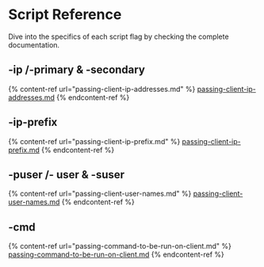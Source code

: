 # Script Reference

Dive into the specifics of each script flag by checking the complete documentation.

## -ip /-primary & -secondary

{% content-ref url="passing-client-ip-addresses.md" %}
[passing-client-ip-addresses.md](passing-client-ip-addresses.md)
{% endcontent-ref %}

## -ip-prefix

{% content-ref url="passing-client-ip-prefix.md" %}
[passing-client-ip-prefix.md](passing-client-ip-prefix.md)
{% endcontent-ref %}

## -puser /- user & -suser

{% content-ref url="passing-client-user-names.md" %}
[passing-client-user-names.md](passing-client-user-names.md)
{% endcontent-ref %}

## -cmd

{% content-ref url="passing-command-to-be-run-on-client.md" %}
[passing-command-to-be-run-on-client.md](passing-command-to-be-run-on-client.md)
{% endcontent-ref %}
